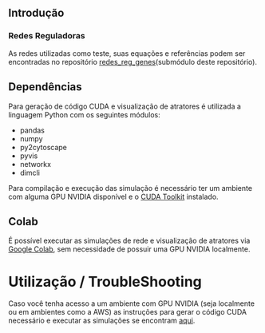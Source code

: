 ## Introdução


### Redes Reguladoras

As redes utilizadas como teste, suas equações e referências podem ser encontradas no repositório [redes_reg_genes](https://github.com/Wallace-F-Rosa/redes_reg_genes)(submódulo deste repositório).

## Dependências
Para geração de código CUDA e visualização de atratores é utilizada a linguagem Python com os seguintes módulos:

* pandas
* numpy
* py2cytoscape
* pyvis
* networkx
* dimcli

Para compilação e execução das simulação é necessário ter um ambiente com alguma GPU NVIDIA disponível e o [CUDA Toolkit](https://developer.nvidia.com/cuda-toolkit) instalado.

## Colab

É possível executar as simulações de rede e visualização de atratores via [Google Colab](https://colab.research.google.com/drive/19riKQhOeUC39oioSliIDZQNYto06Gp21?usp=sharing), sem necessidade de possuir uma GPU NVIDIA localmente.

# Utilização / TroubleShooting

Caso você tenha acesso a um ambiente com GPU NVIDIA (seja localmente ou em ambientes como a AWS) as instruções para gerar o código CUDA necessário e executar as simulações se encontram [aqui](utilizacao.md).
